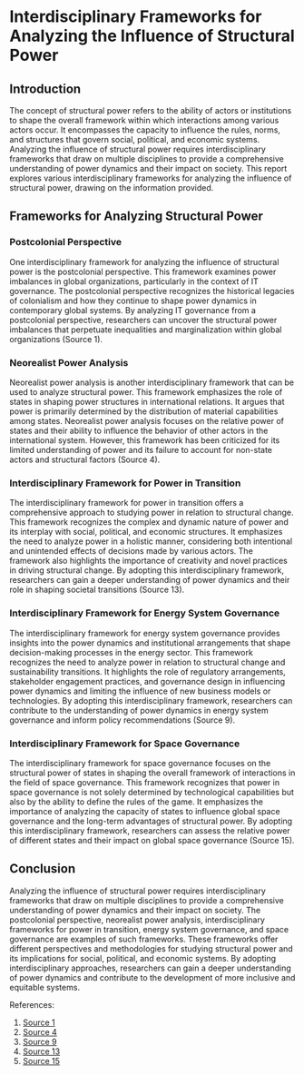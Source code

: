 # Interdisciplinary Frameworks for Analyzing the Influence of Structural Power

## Introduction

The concept of structural power refers to the ability of actors or institutions to shape the overall framework within which interactions among various actors occur. It encompasses the capacity to influence the rules, norms, and structures that govern social, political, and economic systems. Analyzing the influence of structural power requires interdisciplinary frameworks that draw on multiple disciplines to provide a comprehensive understanding of power dynamics and their impact on society. This report explores various interdisciplinary frameworks for analyzing the influence of structural power, drawing on the information provided.

## Frameworks for Analyzing Structural Power

### Postcolonial Perspective

One interdisciplinary framework for analyzing the influence of structural power is the postcolonial perspective. This framework examines power imbalances in global organizations, particularly in the context of IT governance. The postcolonial perspective recognizes the historical legacies of colonialism and how they continue to shape power dynamics in contemporary global systems. By analyzing IT governance from a postcolonial perspective, researchers can uncover the structural power imbalances that perpetuate inequalities and marginalization within global organizations (Source 1).

### Neorealist Power Analysis

Neorealist power analysis is another interdisciplinary framework that can be used to analyze structural power. This framework emphasizes the role of states in shaping power structures in international relations. It argues that power is primarily determined by the distribution of material capabilities among states. Neorealist power analysis focuses on the relative power of states and their ability to influence the behavior of other actors in the international system. However, this framework has been criticized for its limited understanding of power and its failure to account for non-state actors and structural factors (Source 4).

### Interdisciplinary Framework for Power in Transition

The interdisciplinary framework for power in transition offers a comprehensive approach to studying power in relation to structural change. This framework recognizes the complex and dynamic nature of power and its interplay with social, political, and economic structures. It emphasizes the need to analyze power in a holistic manner, considering both intentional and unintended effects of decisions made by various actors. The framework also highlights the importance of creativity and novel practices in driving structural change. By adopting this interdisciplinary framework, researchers can gain a deeper understanding of power dynamics and their role in shaping societal transitions (Source 13).

### Interdisciplinary Framework for Energy System Governance

The interdisciplinary framework for energy system governance provides insights into the power dynamics and institutional arrangements that shape decision-making processes in the energy sector. This framework recognizes the need to analyze power in relation to structural change and sustainability transitions. It highlights the role of regulatory arrangements, stakeholder engagement practices, and governance design in influencing power dynamics and limiting the influence of new business models or technologies. By adopting this interdisciplinary framework, researchers can contribute to the understanding of power dynamics in energy system governance and inform policy recommendations (Source 9).

### Interdisciplinary Framework for Space Governance

The interdisciplinary framework for space governance focuses on the structural power of states in shaping the overall framework of interactions in the field of space governance. This framework recognizes that power in space governance is not solely determined by technological capabilities but also by the ability to define the rules of the game. It emphasizes the importance of analyzing the capacity of states to influence global space governance and the long-term advantages of structural power. By adopting this interdisciplinary framework, researchers can assess the relative power of different states and their impact on global space governance (Source 15).

## Conclusion

Analyzing the influence of structural power requires interdisciplinary frameworks that draw on multiple disciplines to provide a comprehensive understanding of power dynamics and their impact on society. The postcolonial perspective, neorealist power analysis, interdisciplinary frameworks for power in transition, energy system governance, and space governance are examples of such frameworks. These frameworks offer different perspectives and methodologies for studying structural power and its implications for social, political, and economic systems. By adopting interdisciplinary approaches, researchers can gain a deeper understanding of power dynamics and contribute to the development of more inclusive and equitable systems.

References:

1. [Source 1](https://www.tandfonline.com/doi/full/10.1080/0960085X.2024.2325358)
2. [Source 4](https://www.cambridge.org/core/journals/international-organization/article/abs/structural-power-the-limits-of-neorealist-power-analysis/70C3F7A2A7163D58274540ED563A637E)
3. [Source 9](https://www.frontiersin.org/articles/10.3389/fclim.2021.749021/full)
4. [Source 13](https://www.researchgate.net/publication/249709855_Power_in_Transition_An_Interdisciplinary_Framework_to_Study_Power_in_Relation_to_Structural_Change)
5. [Source 15](https://academic.oup.com/isagsq/article/3/4/ksad067/7471220)